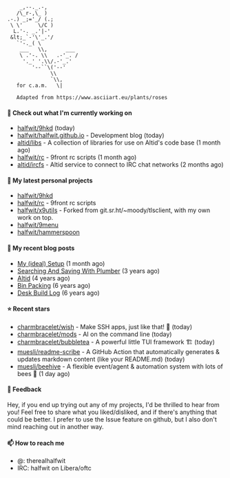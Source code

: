 ```
    _,--._.-,
   /\_r-,\_ )
.-.) _;='_/ (.;
 \ \'     \/C )
  L.'-. _.'|-'
 &lt;_`-'\'_.'/
   `'-._( \
    ___   \\,      ___
    \ .'-. \\   .-'_. /
     '._' '.\\/.-'_.'
        '--``\('--'
              \\
              `\\,
   for c.a.m.   \|
   
   Adapted from https://www.asciiart.eu/plants/roses
```

#### 👷 Check out what I'm currently working on

- [halfwit/9hkd](https://github.com/halfwit/9hkd) (today)
- [halfwit/halfwit.github.io](https://github.com/halfwit/halfwit.github.io) - Development blog (today)
- [altid/libs](https://github.com/altid/libs) - A collection of libraries for use on Altid&#39;s code base (1 month ago)
- [halfwit/rc](https://github.com/halfwit/rc) - 9front rc scripts (1 month ago)
- [altid/ircfs](https://github.com/altid/ircfs) - Altid service to connect to IRC chat networks (2 months ago)

#### 🌱 My latest personal projects

- [halfwit/9hkd](https://github.com/halfwit/9hkd)
- [halfwit/rc](https://github.com/halfwit/rc) - 9front rc scripts
- [halfwit/x9utils](https://github.com/halfwit/x9utils) - Forked from git.sr.ht/~moody/tlsclient, with my own work on top.
- [halfwit/9menu](https://github.com/halfwit/9menu)
- [halfwit/hammerspoon](https://github.com/halfwit/hammerspoon)

#### 📜 My recent blog posts

- [My (ideal) Setup](https://halfwit.github.io/2023/07/26/setup.html) (1 month ago)
- [Searching And Saving With Plumber](https://halfwit.github.io/2020/06/27/searching.html) (3 years ago)
- [Altid](https://halfwit.github.io/2019/07/02/altid.html) (4 years ago)
- [Bin Packing](https://halfwit.github.io/2017/09/21/binpacking.html) (6 years ago)
- [Desk Build Log](https://halfwit.github.io/2017/07/30/deskblog.html) (6 years ago)

#### ⭐ Recent stars

- [charmbracelet/wish](https://github.com/charmbracelet/wish) - Make SSH apps, just like that! 💫 (today)
- [charmbracelet/mods](https://github.com/charmbracelet/mods) - AI on the command line (today)
- [charmbracelet/bubbletea](https://github.com/charmbracelet/bubbletea) - A powerful little TUI framework 🏗 (today)
- [muesli/readme-scribe](https://github.com/muesli/readme-scribe) - A GitHub Action that automatically generates &amp; updates markdown content (like your README.md) (today)
- [muesli/beehive](https://github.com/muesli/beehive) - A flexible event/agent &amp; automation system with lots of bees 🐝 (1 day ago)

#### 💬 Feedback

Hey, if you end up trying out any of my projects, I'd be thrilled to hear from you! Feel free to share what you liked/disliked, and if there's anything that could be better.
I prefer to use the Issue feature on github, but I also don't mind reaching out in another way.

#### 📫 How to reach me
- @: therealhalfwit
- IRC: halfwit on Libera/oftc
